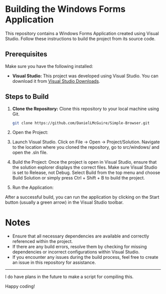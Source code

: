 # Building the Windows Forms Application

This repository contains a Windows Forms Application created using Visual Studio. Follow these instructions to build the project from its source code.

## Prerequisites

Make sure you have the following installed:

- **Visual Studio:** This project was developed using Visual Studio. You can download it from [Visual Studio Downloads](https://visualstudio.microsoft.com/downloads/).

## Steps to Build

1. **Clone the Repository:**
   Clone this repository to your local machine using Git.
   ```bash
   git clone https://github.com/DanielLMcGuire/Simple-Browser.git
   ```

3. Open the Project:

4. Launch Visual Studio.
    Click on File -> Open -> Project/Solution.
    Navigate to the location where you cloned the repository, go to src/windows/ and open the .sln file.
    
5. Build the Project:
    Once the project is open in Visual Studio, ensure that the solution explorer displays the correct files.
    Make sure Visual Studio is set to Release, not Debug.
    Select Build from the top menu and choose Build Solution or simply press Ctrl + Shift + B to build the project.

6. Run the Application:

After a successful build, you can run the application by clicking on the Start button (usually a green arrow) in the Visual Studio toolbar.

# Notes

- Ensure that all necessary dependencies are available and correctly referenced within the project.
- If there are any build errors, resolve them by checking for missing dependencies or incorrect configurations within Visual Studio.
- If you encounter any issues during the build process, feel free to create an issue in this repository for assistance.

---------------------------------------------------------------

I do have plans in the future to make a script for compiling this.


Happy coding!
